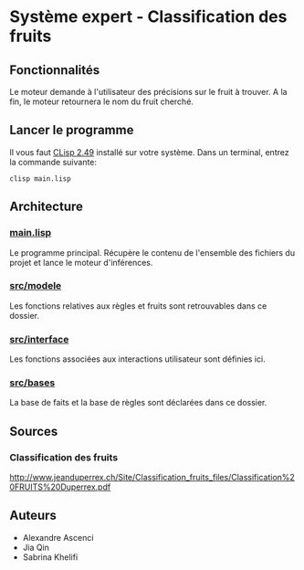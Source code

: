# Système expert - Classification des fruits

## Fonctionnalités

Le moteur demande à l'utilisateur des précisions sur le fruit à trouver.
A la fin, le moteur retournera le nom du fruit cherché.

## Lancer le programme

Il vous faut [CLisp 2.49](https://sourceforge.net/projects/clisp/) installé sur votre système.
Dans un terminal, entrez la commande suivante:
```
clisp main.lisp
```

## Architecture

### [main.lisp](main.lisp)
Le programme principal.
Récupère le contenu de l'ensemble des fichiers du projet et lance le moteur d'inférences.

### [src/modele](src/modele)
Les fonctions relatives aux règles et fruits sont retrouvables dans ce dossier.

### [src/interface](src/interface)
Les fonctions associées aux interactions utilisateur sont définies ici.

### [src/bases](src/bases)
La base de faits et la base de règles sont déclarées dans ce dossier.

## Sources

### Classification des fruits
http://www.jeanduperrex.ch/Site/Classification_fruits_files/Classification%20FRUITS%20Duperrex.pdf

## Auteurs

* Alexandre Ascenci
* Jia Qin
* Sabrina Khelifi